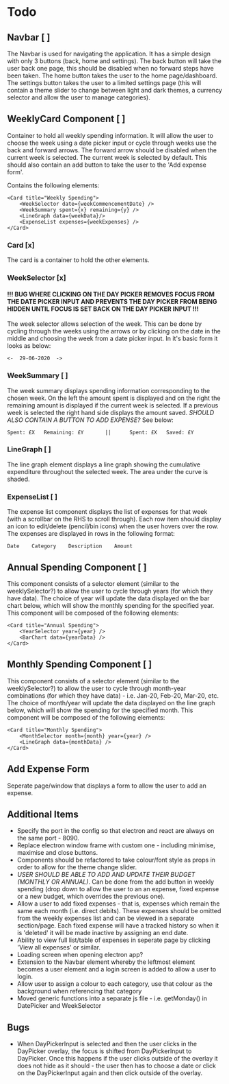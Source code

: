 # Todo

## Navbar [ ]
The Navbar is used for navigating the application. It has a simple design with only 3 buttons (back, home and settings). The back button will take the user back one page, this should be disabled when no forward steps have been taken. The home button takes the user to the home page/dashboard. The settings button takes the user to a limited settings page (this will contain a theme slider to change between light and dark themes, a currency selector and allow the user to manage categories).

## WeeklyCard Component [ ]

Container to hold all weekly spending information. It will allow the user to choose the week using a date picker input or cycle through weeks use the back and forward arrows. The forward arrow should be disabled when the current week is selected. The current week is selected by default. This should also contain an add button to take the user to the 'Add expense form'.

Contains the following elements:

    <Card title="Weekly Spending">
        <WeekSelector date={weekCommencementDate} />
        <WeekSummary spent={x} remaining={y} />
        <LineGraph data={weekData}/>
        <ExpenseList expenses={weekExpenses} />
    </Card>

### Card [x]

The card is a container to hold the other elements.

### WeekSelector [x] 
#### !!! BUG WHERE CLICKING ON THE DAY PICKER REMOVES FOCUS FROM THE DATE PICKER INPUT AND PREVENTS THE DAY PICKER FROM BEING HIDDEN UNTIL FOCUS IS SET BACK ON THE DAY PICKER INPUT !!!
The week selector allows selection of the week. This can be done by cycling through the weeks using the arrows or by clicking on the date in the middle and choosing the week from a date picker input. In it's basic form it looks as below:

    <-  29-06-2020  ->

### WeekSummary [ ]
The week summary displays spending information corresponding to the chosen week. On the left the amount spent is displayed and on the right the remaining amount is displayed if the current week is selected. If a previous week is selected the right hand side displays the amount saved. *SHOULD ALSO CONTAIN A BUTTON TO ADD EXPENSE?* See below:

    Spent: £X   Remaining: £Y       ||      Spent: £X   Saved: £Y

### LineGraph [ ]
The line graph element displays a line graph showing the cumulative expenditure throughout the selected week. The area under the curve is shaded. 

### ExpenseList [ ]
The expense list component displays the list of expenses for that week (with a scrollbar on the RHS to scroll through). Each row item should display an icon to edit/delete (pencil/bin icons) when the user hovers over the row. The expenses are displayed in rows in the following format:

    Date    Category    Description    Amount

## Annual Spending Component [ ]
This component consists of a selector element (similar to the weeklySelector?) to allow the user to cycle through years (for which they have data). The choice of year will update the data displayed on the bar chart below, which will show the monthly spending for the specified year. This component will be composed of the following elements:

    <Card title="Annual Spending">
        <YearSelector year={year} />
        <BarChart data={yearData} />
    </Card>

## Monthly Spending Component [ ]
This component consists of a selector element (similar to the weeklySelector?) to allow the user to cycle through month-year combinations (for which they have data) - i.e. Jan-20, Feb-20, Mar-20, etc. The choice of month/year will update the data displayed on the line graph below, which will show the spending for the specified month. This component will be composed of the following elements:

    <Card title="Monthly Spending">
        <MonthSelector month={month} year={year} />
        <LineGraph data={monthData} />
    </Card>

## Add Expense Form
Seperate page/window that displays a form to allow the user to add an expense.

## Additional Items
- Specify the port in the config so that electron and react are always on the same port - 8090.
- Replace electron window frame with custom one - including minimise, maximise and close buttons.
-  Components should be refactored to take colour/font style as props in order to allow for the theme change slider.
- *USER SHOULD BE ABLE TO ADD AND UPDATE THEIR BUDGET (MONTHLY OR ANNUAL)*. Can be done from the add button in weekly spending (drop down to allow the user to an an expense, fixed expense or a new budget, which overrides the previous one).
- Allow a user to add fixed expenses - that is, expenses which remain the same each month (i.e. direct debits). These expenses should be omitted from the weekly expenses list and can be viewed in a separate section/page. Each fixed expense will have a tracked history so when it is 'deleted' it will be made inactive by assigning an end date.
- Ability to view full list/table of expenses in seperate page by clicking 'View all expenses' or similar.
- Loading screen when opening electron app?
- Extension to the Navbar element whereby the leftmost element becomes a user element and a login screen is added to allow a user to login.
- Allow user to assign a colour to each category, use that colour as the background when referencing that category
- Moved generic functions into a separate js file - i.e. getMonday() in DatePicker and WeekSelector

## Bugs
- When DayPickerInput is selected and then the user clicks in the DayPicker overlay, the focus is shifted from DayPickerInput to DayPicker. Once this happens if the user clicks outside of the overlay it does not hide as it should - the user then has to choose a date or click on the DayPickerInput again and then click outside of the overlay.